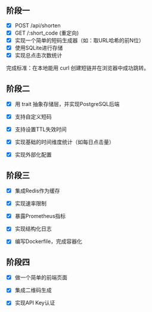## 阶段一

- [x] POST /api/shorten
- [x] GET /:short_code (重定向)
- [x] 实现一个简单的短码生成器（如：取URL哈希的前N位）
- [x] 使用SQLite进行存储
- [x] 实现总点击次数统计

完成标准：在本地能用 curl 创建短链并在浏览器中成功跳转。

## 阶段二
- [x] 用 trait 抽象存储层，并实现PostgreSQL后端

- [x] 支持自定义短码

- [x] 支持设置TTL失效时间

- [x] 实现基础的时间维度统计（如每日点击量）

- [x] 实现外部化配置

## 阶段三

- [x] 集成Redis作为缓存

- [x] 实现速率限制

- [x] 暴露Prometheus指标

- [x] 实现结构化日志

- [x] 编写Dockerfile，完成容器化

## 阶段四
- [x] 做一个简单的前端页面

- [x] 集成二维码生成

- [x] 实现API Key认证
